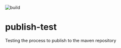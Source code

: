![build](https://github.com/eventdrivendevelopment/publish-test/actions/workflows/maven.yml/badge.svg)

# publish-test
Testing the process to publish to the maven repository
